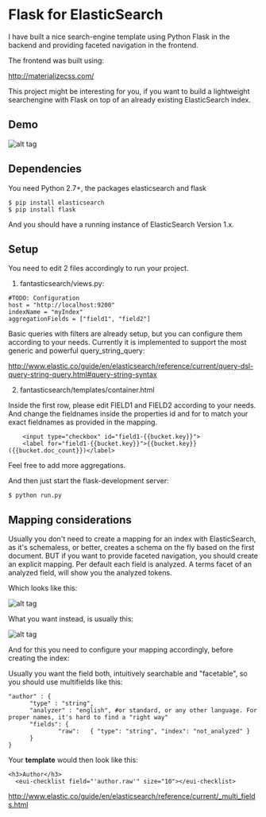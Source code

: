 Flask for ElasticSearch 
==================

I have built a nice search-engine template using Python Flask in the backend and providing faceted navigation in the frontend.

The frontend was built using:

http://materializecss.com/

This project might be interesting for you, if you want to build a lightweight searchengine with Flask on top of an already existing ElasticSearch index. 


Demo
----
![alt tag](https://raw.github.com/svola/fantasticsearch/master/doku/colibrisearch-demo.png)



Dependencies
----------
You need Python 2.7+, the packages elasticsearch and flask

```
$ pip install elasticsearch
$ pip install flask
```

And you should have a running instance of ElasticSearch Version 1.x. 


Setup
----------

You need to edit 2 files accordingly to run your project.


1. fantasticsearch/views.py:

```
#TODO: Configuration
host = "http://localhost:9200"
indexName = "myIndex"
aggregationFields = ["field1", "field2"]
```

Basic queries with filters are already setup, but you can configure them according to your needs.
Currently it is implemented to support the most generic and powerful query_string_query:

http://www.elastic.co/guide/en/elasticsearch/reference/current/query-dsl-query-string-query.html#query-string-syntax


2. fantasticsearch/templates/container.html

Inside the first row, please edit FIELD1 and FIELD2 according to your needs. 
And change the fieldnames inside the properties id and for to match your exact fieldnames as provided in the mapping.

```
    <input type="checkbox" id="field1-{{bucket.key}}">
    <label for="field1-{{bucket.key}}">{{bucket.key}} ({{bucket.doc_count}})</label>
```

Feel free to add more aggregations. 


And then just start the flask-development server: 

```
$ python run.py	
```



Mapping considerations
---------------------------------

Usually you don't need to create a mapping for an index with ElasticSearch, as it's schemaless, or better, creates a schema on the fly based on the first document.
BUT if you want to provide faceted navigation, you should create an explicit mapping. 
Per default each field is analyzed. 
A terms facet of an analyzed field, will show you the analyzed tokens.

Which looks like this:

![alt tag](https://raw.github.com/svola/ElasticUI-extension/master/doku/facet-bad.png)

What you want instead, is usually this:

![alt tag](https://raw.github.com/svola/ElasticUI-extension/master/doku/facet-good.png)

And for this you need to configure your mapping accordingly, before creating the index:

Usually you want the field both, intuitively searchable and "facetable", so you should use multifields like this:

```
"author" : {
      "type" : "string",
      "analyzer" : "english", #or standard, or any other language. For proper names, it's hard to find a "right way" 
      "fields": {
              "raw":   { "type": "string", "index": "not_analyzed" }
      }
}
```

Your **template** would then look like this:

```
<h3>Author</h3>
  <eui-checklist field="'author.raw'" size="10"></eui-checklist>
```
            
http://www.elastic.co/guide/en/elasticsearch/reference/current/_multi_fields.html


